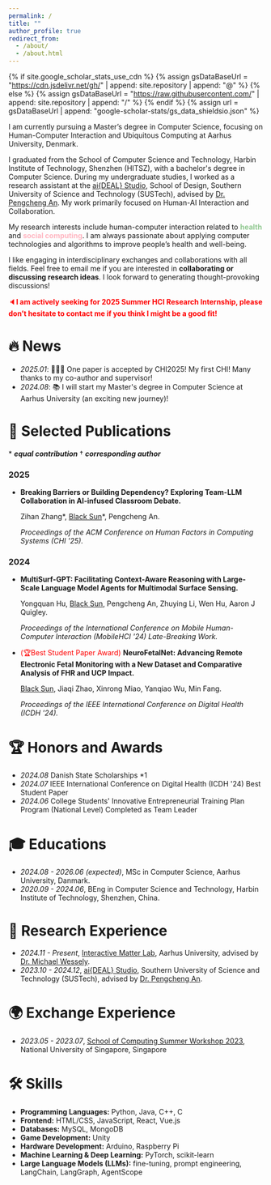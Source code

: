 ```yaml
---
permalink: /
title: ""
author_profile: true
redirect_from:
  - /about/
  - /about.html
---
```


{% if site.google_scholar_stats_use_cdn %}
{% assign gsDataBaseUrl = "https://cdn.jsdelivr.net/gh/" | append: site.repository | append: "@" %}
{% else %}
{% assign gsDataBaseUrl = "https://raw.githubusercontent.com/" | append: site.repository | append: "/" %}
{% endif %}
{% assign url = gsDataBaseUrl | append: "google-scholar-stats/gs_data_shieldsio.json" %}

<span class='anchor' id='about-me'></span>

I am currently pursuing a Master’s degree in Computer Science, focusing on Human-Computer Interaction and Ubiquitous Computing at Aarhus University, Denmark.

I graduated from the School of Computer Science and Technology, Harbin Institute of Technology, Shenzhen (HITSZ), with a bachelor's degree in Computer Science. During my undergraduate studies, I worked as a research assistant at the [ai{DEAL} Studio](https://anpengcheng.cn/about/), School of Design, Southern University of Science and Technology (SUSTech), advised by [Dr. Pengcheng An](https://anpengcheng.cn/about/). My work primarily focused on Human-AI Interaction and Collaboration.

My research interests include human-computer interaction related to <span style="color:rgb(144,200,144)">**health**</span> and <span style="color:lightpink">**social computing**</span>. I am always passionate about applying computer technologies and algorithms to improve people’s health and well-being.

I like engaging in interdisciplinary exchanges and collaborations with all fields. Feel free to email me if you are interested in **collaborating or discussing research ideas**. I look forward to generating thought-provoking discussions!

<span style="color:red">🔈**I am actively seeking for 2025 Summer HCI Research Internship, please don’t hesitate to contact me if you think I might be a good fit!**</span>

# 🔥 News

- _2025.01_: 🎉🎉🎉 One paper is accepted by CHI2025! My first CHI! Many thanks to my co-author and supervisor!
- _2024.08_: 📚 I will start my Master's degree in Computer Science at Aarhus University (an exciting new journey)!

<span class='anchor' id='-publications'></span>

# 📝 Selected Publications

\* _**equal contribution**_	† ***corresponding author***

### 2025

- **Breaking Barriers or Building Dependency? Exploring Team-LLM Collaboration in AI-infused Classroom Debate.**

  Zihan Zhang\*, <u>Black Sun</u>\*, Pengcheng An.

  _Proceedings of the ACM Conference on Human Factors in Computing Systems (CHI '25)._

### 2024

- **MultiSurf-GPT: Facilitating Context-Aware Reasoning with Large-Scale Language Model Agents for Multimodal Surface Sensing.**

  Yongquan Hu, <u>Black Sun</u>, Pengcheng An, Zhuying Li, Wen Hu, Aaron J Quigley.

  _Proceedings of the International Conference on Mobile Human-Computer Interaction (MobileHCI '24) Late-Breaking Work._

- <span style="color:red">(🏆Best Student Paper Award)</span> **NeuroFetalNet: Advancing Remote Electronic Fetal Monitoring with a New Dataset and Comparative Analysis of FHR and UCP Impact.**

  <u>Black Sun</u>, Jiaqi Zhao, Xinrong Miao, Yanqiao Wu, Min Fang.

  _Proceedings of the IEEE International Conference on Digital Health (ICDH '24)._

# 🏆 Honors and Awards

- _2024.08_ Danish State Scholarships \*1
- _2024.07_ IEEE International Conference on Digital Health (ICDH '24) Best Student Paper
- _2024.06_ College Students' Innovative Entrepreneurial Training Plan Program (National Level) Completed as Team Leader

# 🎓 Educations

- _2024.08 - 2026.06 (expected)_, MSc in Computer Science, Aarhus University, Danmark.
- _2020.09 - 2024.06_, BEng in Computer Science and Technology, Harbin Institute of Technology, Shenzhen, China.

# 🔬 Research Experience

- _2024.11 - Present_, [Interactive Matter Lab](https://interactivematterlab.org/), Aarhus University, advised by [Dr. Michael Wessely](https://interactivematterlab.org/profile.html).
- _2023.10 - 2024.12_, [ai{DEAL} Studio](https://anpengcheng.cn/about/), Southern University of Science and Technology (SUSTech), advised by [Dr. Pengcheng An](https://anpengcheng.cn/about/).

<span class='anchor' id='-exchange'></span>

# 🌍 Exchange Experience

- _2023.05 - 2023.07_, [School of Computing Summer Workshop 2023](https://github.com/BlackThompson/HCI-Hot-Research-Topic-Analysis-and-Modeling), National University of Singapore, Singapore

<span class='anchor' id='-skills'></span>

# 🛠️ Skills

- **Programming Languages:** Python, Java, C++, C
- **Frontend:** HTML/CSS, JavaScript, React, Vue.js
- **Databases:** MySQL, MongoDB
- **Game Development:** Unity
- **Hardware Development:** Arduino, Raspberry Pi
- **Machine Learning & Deep Learning:** PyTorch, scikit-learn
- **Large Language Models (LLMs):** fine-tuning, prompt engineering, LangChain, LangGraph, AgentScope
